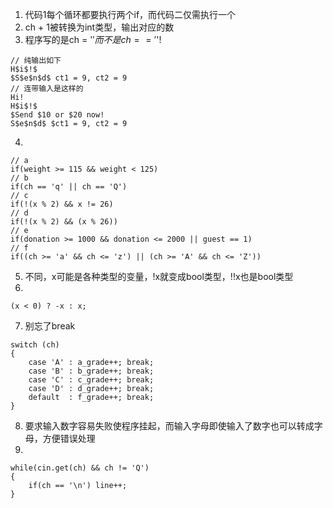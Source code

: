 1. 代码1每个循环都要执行两个if，而代码二仅需执行一个
2. ch + 1被转换为int类型，输出对应的数
3. 程序写的是ch = '$'而不是ch == '$'!
```
// 纯输出如下
H$i$!$
$S$e$n$d$ ct1 = 9, ct2 = 9
// 连带输入是这样的
Hi!
H$i$!$
$Send $10 or $20 now!
S$e$n$d$ $ct1 = 9, ct2 = 9
```
4. 
```
// a
if(weight >= 115 && weight < 125)
// b
if(ch == 'q' || ch == 'Q')
// c
if(!(x % 2) && x != 26)
// d
if(!(x % 2) && (x % 26))
// e
if(donation >= 1000 && donation <= 2000 || guest == 1)
// f
if((ch >= 'a' && ch <= 'z') || (ch >= 'A' && ch <= 'Z'))
```
5. 不同，x可能是各种类型的变量，!x就变成bool类型，!!x也是bool类型
6. 
```
(x < 0) ? -x : x;
```
7. 别忘了break
```
switch (ch)
{
    case 'A' : a_grade++; break;
    case 'B' : b_grade++; break;
    case 'C' : c_grade++; break;
    case 'D' : d_grade++; break;
    default  : f_grade++; break;
}
```
8. 要求输入数字容易失败使程序挂起，而输入字母即使输入了数字也可以转成字母，方便错误处理
9. 
```
while(cin.get(ch) && ch != 'Q')
{
    if(ch == '\n') line++;
}
```